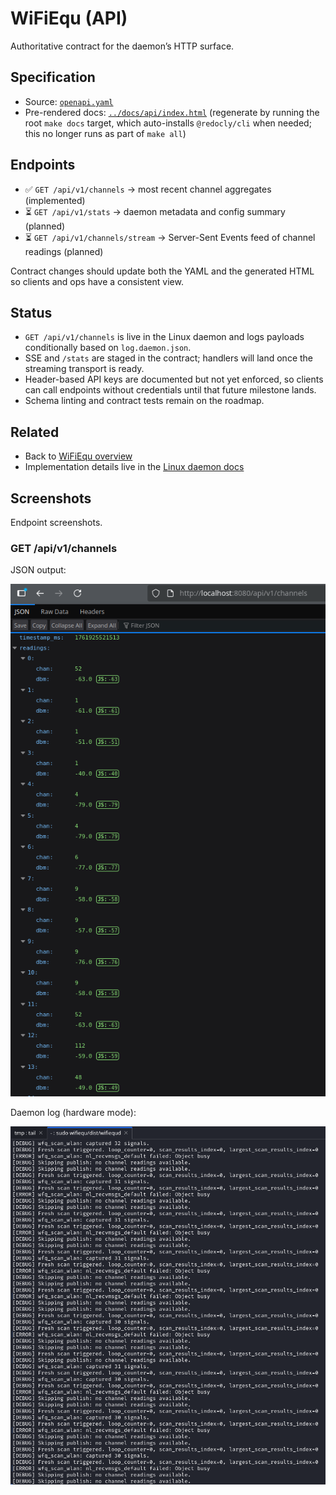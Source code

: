 # WiFiEqu (API)

Authoritative contract for the daemon’s HTTP surface.

## Specification
- Source: [`openapi.yaml`](openapi.yaml)
- Pre-rendered docs: [`../docs/api/index.html`](../docs/api/index.html) (regenerate by running the root `make docs` target, which auto-installs `@redocly/cli` when needed; this no longer runs as part of `make all`)

## Endpoints
- ✅ `GET /api/v1/channels` → most recent channel aggregates (implemented)
- ⏳ `GET /api/v1/stats` → daemon metadata and config summary (planned)
- ⏳ `GET /api/v1/channels/stream` → Server-Sent Events feed of channel readings (planned)

Contract changes should update both the YAML and the generated HTML so clients and ops have a consistent view.

## Status
- `GET /api/v1/channels` is live in the Linux daemon and logs payloads conditionally based on `log.daemon.json`.
- SSE and `/stats` are staged in the contract; handlers will land once the streaming transport is ready.
- Header-based API keys are documented but not yet enforced, so clients can call endpoints without credentials until that future milestone lands.
- Schema linting and contract tests remain on the roadmap.

## Related
- Back to [WiFiEqu overview](../README.md)
- Implementation details live in the [Linux daemon docs](../linux/README.md)

## Screenshots

Endpoint screenshots.

### GET /api/v1/channels

JSON output:

![JSON output from /api/v1/channels](img/endpoint_get_channels.png)

Daemon log (hardware mode):

![Daemon log (hardware mode) for /api/v1/channels](img/endpoint_get_channels--daemon_log.png)
